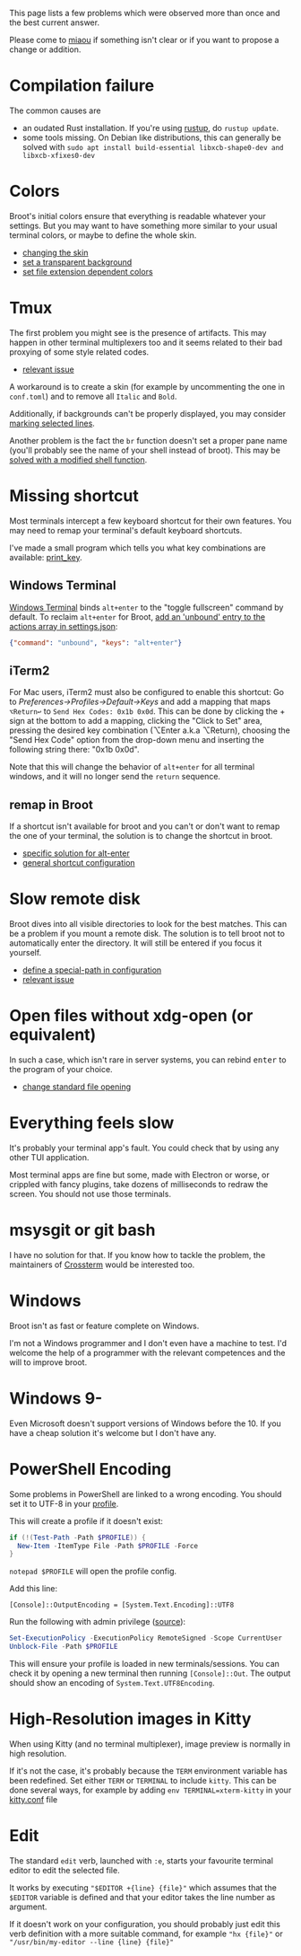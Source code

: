 This page lists a few problems which were observed more than once and the best current answer.

Please come to [miaou](https://miaou.dystroy.org/3490?broot) if something isn't clear or if you want to propose a change or addition.

# Compilation failure

The common causes are

* an oudated Rust installation. If you're using [rustup](https://rustup.rs), do `rustup update`.
* some tools missing. On Debian like distributions, this can generally be solved with `sudo apt install build-essential libxcb-shape0-dev and libxcb-xfixes0-dev`

# Colors

Broot's initial colors ensure that everything is readable whatever your settings.
But you may want to have something more similar to your usual terminal colors, or maybe to define the whole skin.

* [changing the skin](../skins/)
* [set a transparent background](../skins/#transparent-background)
* [set file extension dependent colors](../conf_file/#colors-by-file-extension)

# Tmux

The first problem you might see is the presence of artifacts. This may happen in other terminal multiplexers too and it seems related to their bad proxying of some style related codes.

* [relevant issue](https://github.com/Canop/broot/issues/248)

A workaround is to create a skin (for example by uncommenting the one in `conf.toml`) and to remove all `Italic` and `Bold`.

Additionally, if backgrounds can't be properly displayed, you may consider [marking selected lines](../conf_file/#selection-mark).

Another problem is the fact the `br` function doesn't set a proper pane name (you'll probably see the name of your shell instead of broot). This may be [solved with a modified shell function](https://github.com/Canop/broot/issues/270).

# Missing shortcut

Most terminals intercept a few keyboard shortcut for their own features. You may need to remap your terminal's default keyboard shortcuts.

I've made a small program which tells you what key combinations are available: [print_key](https://github.com/Canop/print_key).

## Windows Terminal

[Windows Terminal](https://docs.microsoft.com/en-us/windows/terminal/) binds `alt+enter` to the "toggle fullscreen" command by default. To reclaim `alt+enter` for Broot, [add an 'unbound' entry to the actions array in settings.json](https://docs.microsoft.com/en-us/windows/terminal/customize-settings/actions#unbind-keys):

```json
{"command": "unbound", "keys": "alt+enter"}
```

## iTerm2

For Mac users, iTerm2 must also be configured to enable this shortcut:
Go to *Preferences->Profiles->Default->Keys* and add a mapping that maps `⌥Return↩` to `Send Hex Codes: 0x1b 0x0d`. This can be done by clicking the + sign at the bottom to add a mapping, clicking the "Click to Set" area, pressing the desired key combination (⌥Enter a.k.a ⌥Return), choosing the "Send Hex Code" option from the drop-down menu and inserting the following string there: "0x1b 0x0d".

Note that this will change the behavior of `alt+enter` for all terminal windows, and it will no longer send the `return` sequence.

## remap in Broot

If a shortcut isn't available for broot and you can't or don't want to remap the one of your terminal, the solution is to change the shortcut in broot.

* [specific solution for alt-enter](https://github.com/Canop/broot/issues/86#issuecomment-635974557)
* [general shortcut configuration](../conf_verbs/#keyboard-key)


# Slow remote disk

Broot dives into all visible directories to look for the best matches.
This can be a problem if you mount a remote disk.
The solution is to tell broot not to automatically enter the directory. It will still be entered if you focus it yourself.

* [define a special-path in configuration](../conf_file/#special-paths)
* [relevant issue](https://github.com/Canop/broot/issues/251)

# Open files without xdg-open (or equivalent)

In such a case, which isn't rare in server systems, you can rebind <kbd>enter</kbd> to the program of your choice.

* [change standard file opening](../tricks/#change-standard-file-opening)

# Everything feels slow

It's probably your terminal app's fault. You could check that by using any other TUI application.

Most terminal apps are fine but some, made with Electron or worse, or crippled with fancy plugins, take dozens of milliseconds to redraw the screen. You should not use those terminals.

# msysgit or git bash

I have no solution for that. If you know how to tackle the problem, the maintainers of [Crossterm](https://github.com/crossterm-rs/crossterm) would be interested too.

# Windows

Broot isn't as fast or feature complete on Windows.

I'm not a Windows programmer and I don't even have a machine to test. I'd welcome the help of a programmer with the relevant competences and the will to improve broot.

# Windows 9-

Even Microsoft doesn't support versions of Windows before the 10. If you have a cheap solution it's welcome but I don't have any.

# PowerShell Encoding

Some problems in PowerShell are linked to a wrong encoding. You should set it to UTF-8 in your [profile](https://docs.microsoft.com/en-us/powershell/module/microsoft.powershell.core/about/about_profiles?view=powershell-7.1).

This will create a profile if it doesn't exist:
```powershell
if (!(Test-Path -Path $PROFILE)) {
  New-Item -ItemType File -Path $PROFILE -Force
}
```

`notepad $PROFILE` will open the profile config.

Add this line:

```
[Console]::OutputEncoding = [System.Text.Encoding]::UTF8
```

Run the following with admin privilege ([source](https://docs.microsoft.com/en-us/powershell/module/microsoft.powershell.security/set-executionpolicy?view=powershell-7.1)):

```powershell
Set-ExecutionPolicy -ExecutionPolicy RemoteSigned -Scope CurrentUser
Unblock-File -Path $PROFILE
```

This will ensure your profile is loaded in new terminals/sessions.
You can check it by opening a new terminal then running `[Console]::Out`.
The output should show an encoding of `System.Text.UTF8Encoding`.

# High-Resolution images in Kitty

When using Kitty (and no terminal multiplexer), image preview is normally in high resolution.

If it's not the case, it's probably because the `TERM` environment variable has been redefined. Set either `TERM` or `TERMINAL` to include `kitty`. This can be done several ways, for example by adding `env TERMINAL=xterm-kitty` in your [kitty.conf](https://sw.kovidgoyal.net/kitty/conf/) file

# Edit

The standard `edit` verb, launched with `:e`, starts your favourite terminal editor to edit the selected file.

It works by executing `"$EDITOR +{line} {file}"` which assumes that the `$EDITOR` variable is defined and that your editor takes the line number as argument.

If it doesn't work on your configuration, you should probably just edit this verb definition with a more suitable command, for example `"hx {file}"` or `"/usr/bin/my-editor --line {line} {file}"`
